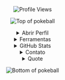 <p align = "center">
	<img src="https://komarev.com/ghpvc/?username=GuilhermeRita&style=plastic&color=blueviolet" alt="Profile Views"/>
</p>

<div align="center">

![Top of pokeball](https://user-images.githubusercontent.com/44261381/209363264-ac854d3c-2cc2-44c4-928e-8a08d1013f46.png)

<details>
<summary>Abrir Perfil</summary>

<br>
<img height="200" alt="Avatar photo of Guilherme" src="https://github.com/10kartik/10kartik/assets/99239411/21742f3f-d9a7-4a53-8530-7d20d51e03a9" />

![Typing SVG](https://readme-typing-svg.demolab.com/?font=VT323&size=35&duration=3500&pause=300&color=6A0572&center=true&vCenter=true&width=500&lines=Olá,+eu+sou+Guilherme;Desenvolvedor+Back-End+e+DBA;Apaixonado+por+dados+e+tecnologia;Curioso+e+explorador+de+sistemas)

<summary>Sobre Mim</summary>


<div align="left">

```js
/**
 * Represents Guilherme.
 *
 * @constructor
 * @param {string} location - São Paulo, Brasil.
 * @param {string} languages - Português, Inglês.
 * @param {string} jobTitle - Desenvolvedor Back-End / DBA.
 * @param {string} skills - Java, C++, Visual Basic, JS, SQL, Power BI, Engenharia de Software.
 * @param {string} interests - Aprender novas tecnologias, bancos de dados e sistemas eficientes.
 * @param {string} education - Técnico pela ETEC; ADS na Fatec.
 * @param {string} approachable - Sim, aberto a projetos e colaborações.
 * @param {string} motto - Sempre aprendendo, evoluindo e criando soluções com propósito

 */
```

</div>

</details>

</details>

<details>
<summary>Ferramentas</summary>
<div>
  <p style="display: inline-block;" align="center">
    <kbd>
      <kbd>Programming Languages</kbd>
      <br><br>
      <img width="30px" src="https://cdn.jsdelivr.net/gh/devicons/devicon/icons/cplusplus/cplusplus-original.svg" alt="cpp" title="C++"/>
      <img width="30px" src="https://cdn.jsdelivr.net/gh/devicons/devicon/icons/javascript/javascript-original.svg" alt="js" title="JavaScript"/>
      <img width="30px" src="https://cdn.jsdelivr.net/gh/devicons/devicon/icons/java/java-original.svg" alt="java" title="Java"/>
      <img width="30" src="https://user-images.githubusercontent.com/25181517/121405384-444d7300-c95d-11eb-959f-913020d3bf90.png" alt="C#" title="C#"/>
    </kbd>
    <kbd>
      <kbd>Database & BI</kbd>
      <br><br>
      <img width="30px" src="https://cdn.jsdelivr.net/gh/devicons/devicon/icons/mysql/mysql-plain.svg" alt="mysql" title="MySQL"/>
      <img width="30px" src="https://img.shields.io/badge/Power%20BI-F2C811?style=for-the-badge&logo=powerbi&logoColor=black" alt="Power BI" title="Power BI"/>
    </kbd>
    <kbd>
      <kbd>Back-end</kbd>
      <br><br>
      <img width="30px" src="https://cdn.jsdelivr.net/gh/devicons/devicon/icons/nodejs/nodejs-original.svg" alt="nodejs" title="Node.js"/>
      <img width="30px" src="https://cdn.jsdelivr.net/gh/devicons/devicon/icons/express/express-original-wordmark.svg" alt="express" title="Express"/>
    </kbd>
    <kbd>
      <kbd>Front-end</kbd>
      <br><br>
      <img width="30px" src="https://cdn.jsdelivr.net/gh/devicons/devicon/icons/html5/html5-original.svg" alt="html" title="HTML"/>
      <img width="30px" src="https://cdn.jsdelivr.net/gh/devicons/devicon/icons/css3/css3-plain-wordmark.svg" alt="css" title="CSS"/>  
      <img width="30px" src="https://cdn.jsdelivr.net/gh/devicons/devicon/icons/react/react-original.svg" alt="react" title="React"/>
    </kbd>
  </p>
</div>
</details>


<details>
  <summary>GitHub Stats</summary>
  <br>
  <p align="center">
    <img align="center" src="https://github-readme-stats.vercel.app/api?username=GuilhermeRita&show_icons=true&theme=radical" alt="GitHub Stats">
    <img align="center" src="https://github-readme-stats.vercel.app/api/top-langs/?username=GuilhermeRita&layout=compact&theme=radical" alt="Top Languages">
  </p>
</details>

<details>
  <summary>Contato</summary>
  <br>
  <p align="center">
    <a href="mailto:contatoguilhermeau@gmail.com"><img src="https://img.shields.io/badge/Gmail-EA4335?style=for-the-badge&logo=gmail&logoColor=white" alt="Email"/></a>
    <a href="https://www.linkedin.com/in/guilherme-augusto-0b2582237/"><img src="https://img.shields.io/badge/LinkedIn-0A66C2?style=for-the-badge&logo=linkedin&logoColor=white" alt="LinkedIn"/></a>
  </p>
</details>

<details> <summary>Quote</summary> <br> <blockquote> “Sempre aprendendo, evoluindo e criando soluções com propósito.” <br><strong>— Guilherme</strong> </blockquote> </details>

![Bottom of pokeball](https://user-images.githubusercontent.com/44261381/209363271-905d2a5e-8a18-44c0-a450-45dddd4d5036.png)
</div>

